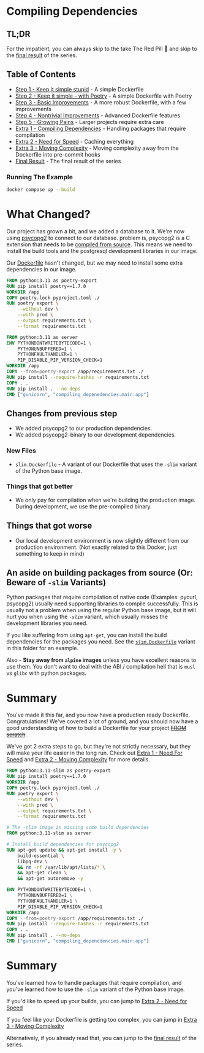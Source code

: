 # Compiling Dependencies

## TL;DR

For the impatient, you can always skip to the take The Red Pill 💊 and skip to
the [final result](../README.md#final-result) of the series.

## Table of Contents

* [Step 1 - Keep it simple stupid](../step-1-kiss-requirements/README.md) - A simple Dockerfile
* [Step 2 - Keep it simple - with Poetry](../step-2-kiss-poetry/README.md) - A simple Dockerfile with Poetry
* [Step 3 - Basic Improvements](../step-3-basic-improvements/README.md) - A more robust Dockerfile, with a few
  improvements
* [Step 4 - Nontrivial Improvements](../step-4-nontrivial-improvements/README.md) - Advanced Dockerfile features
* [Step 5 - Growing Pains](../step-5-larger-project/README.md) - Larger projects require extra care
* [Extra 1 - Compiling Dependencies](../extra-1-compiling-dependencies/README.md) - Handling packages that require
  compilation
* [Extra 2 - Need for Speed](../extra-2-need-for-speed/README.md) - Caching everything
* [Extra 3 - Moving Complexity](../extra-3-moving-complexity/README.md) - Moving complexity away from the Dockerfile
  into pre-commit hooks
* [Final Result](../README.md#final-result) - The final result of the series

### Running The Example

```bash
docker compose up --build
```

# What Changed?

Our project has grown a bit, and we added a database to it. We're now
using [psycopg2](https://pypi.org/project/psycopg2/)
to connect to our database. problem is, psycopg2 is a C extension that needs to
be [compiled from source](https://www.psycopg.org/docs/install.html#psycopg-vs-psycopg-binary). This means we
need to install the build tools and the postgresql development libraries in our image.

Our [Dockerfile](./Dockerfile) hasn't changed, but we may need to install some extra dependencies in our image.

```dockerfile
FROM python:3.11 as poetry-export
RUN pip install poetry==1.7.0
WORKDIR /app
COPY poetry.lock pyproject.toml ./
RUN poetry export \
    --without dev \
    --with prod \
    --output requirements.txt \
    --format requirements.txt

FROM python:3.11 as server
ENV PYTHONDONTWRITEBYTECODE=1 \
    PYTHONUNBUFFERED=1 \
    PYTHONFAULTHANDLER=1 \
    PIP_DISABLE_PIP_VERSION_CHECK=1
WORKDIR /app
COPY --from=poetry-export /app/requirements.txt ./
RUN pip install --require-hashes -r requirements.txt
COPY . .
RUN pip install . --no-deps
CMD ["gunicorn", "compiling_depenedencies.main:app"]
```

## Changes from previous step

* We added psycopg2 to our production dependencies.
* We added psycopg2-binary to our development dependencies.

### New Files

* `slim.Dockerfile` - A variant of our Dockerfile that uses the `-slim` variant of the Python base image.

### Things that got better

* We only pay for compilation when we're building the production image. During development, we use the pre-compiled
  binary.

## Things that got worse

* Our local development environment is now slightly different from our production environment. (Not exactly related to
  this Docker, just something to keep in mind)

## An aside on building packages from source (Or: Beware of `-slim` Variants)

Python packages that require compilation of native code (Examples: pycurl, psycopg2) usually need supporting libraries
to compile successfully. This is usually not a problem when using the regular Python base image, but it will hurt you
when using the _`-slim`_ variant, which usually misses the development libraries you need.

If you like suffering from using `apt-get`, you can install the build dependencies for the packages you need. See the
[`slim.Dockerfile`](./slim.Dockerfile) variant in this folder for an example.

Also - **Stay away from `alpine` images** unless you have excellent reasons to use them. You don't want to deal with the
ABI / compilation hell that is `musl` vs `glibc` with python packages.

# Summary

You've made it this far, and you now have a production ready Dockerfile. Congratulations!
We've covered a lot of ground, and you should now have a good understanding of how to build a Dockerfile for your
project [~~FROM scratch~~](https://hub.docker.com/_/scratch/).

We've got 2 extra steps to go, but they're not strictly necessary, but they will make your life easier in the long run.
Check out [Extra 1 - Need For Speed](/extra-2-need-for-speed/README.md)
and [Extra 2 - Moving Complexity](/extra-3-moving-complexity/README.md) for more details.

```dockerfile
FROM python:3.11-slim as poetry-export
RUN pip install poetry==1.7.0
WORKDIR /app
COPY poetry.lock pyproject.toml ./
RUN poetry export \
    --without dev \
    --with prod \
    --output requirements.txt \
    --format requirements.txt

# The -slim image is missing some build dependencies
FROM python:3.11-slim as server

# Install build dependencies for psycopg2
RUN apt-get update && apt-get install -y \
    build-essential \
    libpq-dev \
    && rm -rf /var/lib/apt/lists/* \
    && apt-get clean \
    && apt-get autoremove -y

ENV PYTHONDONTWRITEBYTECODE=1 \
    PYTHONUNBUFFERED=1 \
    PYTHONFAULTHANDLER=1 \
    PIP_DISABLE_PIP_VERSION_CHECK=1
WORKDIR /app
COPY --from=poetry-export /app/requirements.txt ./
RUN pip install --require-hashes -r requirements.txt
COPY . .
RUN pip install . --no-deps
CMD ["gunicorn", "compiling_depenedencies.main:app"]
```

# Summary

You've learned how to handle packages that require compilation, and you've learned how to use the `-slim` variant of the
Python base image.

If you'd like to speed up your builds, you can jump to [Extra 2 - Need for Speed](../extra-2-need-for-speed/README.md)

If you feel like your Dockerfile is getting too complex, you can jump
in [Extra 3 - Moving Complexity](../extra-3-moving-complexity/README.md)

Alternatively, if you already read that, you can jump to the [final result](../README.md#final-result) of the series.
